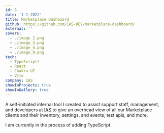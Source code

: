 ```yaml
---
id: 5
date: '1-1-2022'
title: Marketplace Dashboard
github: https://github.com/IAS-DEV/marketplace-dashboard/
external: ''
covers:
  - ./image_2.png
  - ./image_3.png
  - ./image_4.png
  - ./image_9.png
tech:
  - TypeScript*
  - React
  - Chakra UI
  - Vite
company: IAS
showInProjects: true
showInGallery: true
---
```


A self-initiated internal tool I created to assist support staff, management, and developers at [IAS](https://www.integratedauctionsolutions.com/) to give an overhead view of all our Marketplace clients and their inventory, settings, and events, test apis, and more.

I am currently in the process of adding TypeScript.
